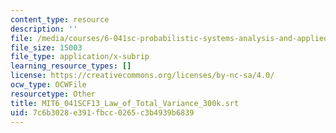 ```yaml
---
content_type: resource
description: ''
file: /media/courses/6-041sc-probabilistic-systems-analysis-and-applied-probability-fall-2013/7c6b3028e391fbcc0265c3b4939b6839_MIT6_041SCF13_Law_of_Total_Variance_300k.srt
file_size: 15003
file_type: application/x-subrip
learning_resource_types: []
license: https://creativecommons.org/licenses/by-nc-sa/4.0/
ocw_type: OCWFile
resourcetype: Other
title: MIT6_041SCF13_Law_of_Total_Variance_300k.srt
uid: 7c6b3028-e391-fbcc-0265-c3b4939b6839
---
```

